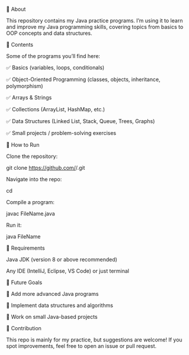 🔹 About

This repository contains my Java practice programs.
I’m using it to learn and improve my Java programming skills, covering topics from basics to OOP concepts and data structures.

🔹 Contents

Some of the programs you’ll find here:

✅ Basics (variables, loops, conditionals)

✅ Object-Oriented Programming (classes, objects, inheritance, polymorphism)

✅ Arrays & Strings

✅ Collections (ArrayList, HashMap, etc.)

✅ Data Structures (Linked List, Stack, Queue, Trees, Graphs)

✅ Small projects / problem-solving exercises

🔹 How to Run

Clone the repository:

git clone https://github.com/<your-username>/<repo-name>.git


Navigate into the repo:

cd <repo-name>


Compile a program:

javac FileName.java


Run it:

java FileName

🔹 Requirements

Java JDK (version 8 or above recommended)

Any IDE (IntelliJ, Eclipse, VS Code) or just terminal

🔹 Future Goals

🚀 Add more advanced Java programs

🚀 Implement data structures and algorithms

🚀 Work on small Java-based projects

🔹 Contribution

This repo is mainly for my practice, but suggestions are welcome!
If you spot improvements, feel free to open an issue or pull request.
